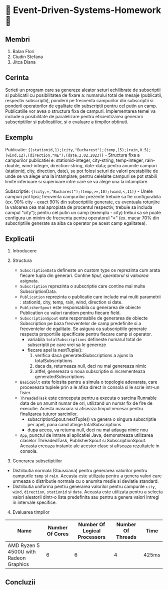# 👾 Event-Driven-Systems-Homework 👾

## Membri
1. Balan Flori
2. Ciudin Stefana
3. Jitca Diana 

## Cerinta
Scrieti un program care sa genereze aleator seturi echilibrate de subscriptii si publicatii cu posibilitatea de fixare a: numarului total de mesaje (publicatii, respectiv subscriptii), ponderii pe frecventa campurilor din subscriptii si ponderii operatorilor de egalitate din subscriptii pentru cel putin un camp. Publicatiile vor avea o structura fixa de campuri. Implementarea temei va include o posibilitate de paralelizare pentru eficientizarea generarii subscriptiilor si publicatiilor, si o evaluare a timpilor obtinuti.

## Exemplu
Publicatie: `{(stationid,1);(city,"Bucharest");(temp,15);(rain,0.5);(wind,12);(direction,"NE");(date,2.02.2023)}` - Structura fixa a campurilor publicatiei e: stationid-integer, city-string, temp-integer, rain-double, wind-integer, direction-string, date-data; pentru anumite campuri (stationid, city, direction, date), se pot folosi seturi de valori prestabilite de unde se va alege una la intamplare; pentru celelalte campuri se pot stabili limite inferioare si superioare intre care se va alege una la intamplare.

Subscriptie: `{(city,=,"Bucharest");(temp,>=,10);(wind,<,11)}` - Unele campuri pot lipsi; frecventa campurilor prezente trebuie sa fie configurabila (ex. 90% city - exact 90% din subscriptiile generate, cu eventuala rotunjire la valoarea cea mai apropiata de procentul respectiv, trebuie sa includa campul "city"); pentru cel putin un camp (exemplu - city) trebui sa se poate configura un minim de frecventa pentru operatorul "=" (ex. macar 70% din subscriptiile generate sa aiba ca operator pe acest camp egalitatea).

## Explicatii
1. Introducere
2. Structura
   - `SubscriptionData` defineste un custom type ce reprezinta cum arata fiecare tupla din generari. Contine *tipul*, *operatorul* si *valoarea* asignata.
   - `Subscription` reprezinta o subscriptie care contine mai multe SubscriptionData.
   - `Publication` reprezinta o publicatie care include mai multi parametrii : stationId, city, temp, rain, wind, direction si date.
   - `PublisherSpout` este responsabila cu generarea de obiecte Publication cu valori random pentru fiecare field.
   - `SubscriptionSpout` este responsabile de generarea de obiecte Subscription pe baza frecventelor de camp predefinite si a frecventelor de egalitate. Se asigura ca subscriptiile generate respecta proportiile specificate pentru fiecare camp si operator.
       - variabila `totalSubscriptions` defineste numarul total de subscriptii pe care vrei sa le genereze
       - fiecare apel la nextTuple():
          1. verifica daca generatedSubscriptions a ajuns la totalSubscriptions
          2. daca da, returneaza null, deci nu mai genereaza nimic
          3. altfel, genereaza o noua subscriptie si incrementeaza generatedSubscriptions
   - `BasicBolt` este folosita pentru a simula o topologie adevarata, care proceseaza tuplele prin a le afisa direct in consola si le scrie intr-un fisier.
   - `ThreadedTask` este conceputa pentru a executa o sarcina Runnable data de un anumit numar de ori, utilizand un numar fix de fire de executie. Acesta masoara si afiseaza timpul necesar pentru finalizarea tuturor sarcinilor.
      - subscriptionSpout.nextTuple() va genera o singura subscriptie per apel, pana cand atinge totalSubscriptions
      - dupa aceea, va returna null, deci nu mai adauga nimic nou
   - `App`, punctul de intrare al aplicatiei Java, demonstreaza utilizarea claselor ThreadedTask, PublisherSpout si SubscriptionSpout. Aceasta creeaza instante ale acestor clase si afiseaza rezultatele in consola.

3. Generarea subsctiptiilor
  - Distributia normala (Gaussiana) pentru generarea valorilor pentru campurile `temp` si `rain`. Aceasta este utilizata pentru a genera valori care urmeaza o distributie normala cu o anumita medie si deviatie standard.
  - Distributia uniforma pentru generarea valorilor pentru campurile `city`, `wind`, `direction`, `stationid` si `date`. Aceasta este utilizata pentru a selecta valori aleatorii dintr-o lista predefinita sau pentru a genera valori intregi in intervale specifice.
    
4. Evaluarea timpilor


| Name                                    | Number Of Cores | Number Of Logical Processors | Number Of Threads | Time  |
|-----------------------------------------|-----------------|------------------------------|-------------------|-------|
| AMD Ryzen 5 4500U with Radeon Graphics  | 6               | 6                            | 4                 | 425ms |


## Concluzii
